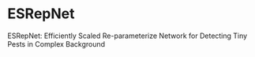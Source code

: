 # ESRepNet
 ESRepNet: Efficiently Scaled Re-parameterize Network for Detecting Tiny Pests in Complex Background
